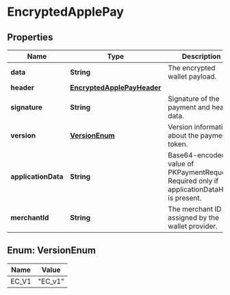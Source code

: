 

# EncryptedApplePay

## Properties

Name | Type | Description | Notes
------------ | ------------- | ------------- | -------------
**data** | **String** | The encrypted wallet payload. | 
**header** | [**EncryptedApplePayHeader**](EncryptedApplePayHeader.md) |  | 
**signature** | **String** | Signature of the payment and header data. | 
**version** | [**VersionEnum**](#VersionEnum) | Version information about the payment token. |  [optional]
**applicationData** | **String** | Base64-encoded value of PKPaymentRequest. Required only if applicationDataHash is present. |  [optional]
**merchantId** | **String** | The merchant ID assigned by the wallet provider. | 



## Enum: VersionEnum

Name | Value
---- | -----
EC_V1 | &quot;EC_v1&quot;



